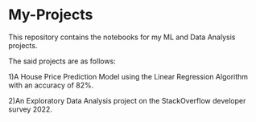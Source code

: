 # My-Projects
This repository contains the notebooks for my ML and Data Analysis projects.

The said projects are as follows:

1)A House Price Prediction Model using the Linear Regression Algorithm with an accuracy of 82%.

2)An Exploratory Data Analysis project on the StackOverflow developer survey 2022.

